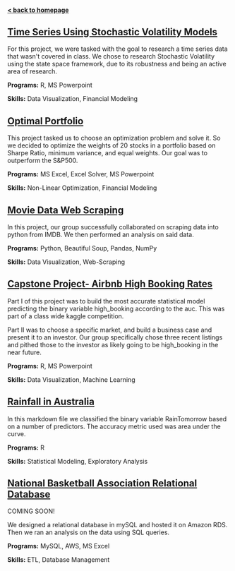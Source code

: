 #### [< back to homepage](./index.md)
## [Time Series Using Stochastic Volatility Models](./TimeSeriesProject.md)
For this project, we were tasked with the goal to research a time series data that wasn't covered in class. We chose to research Stochastic Volatility using the state space framework, due to its robustness and being an active area of research.

**Programs:** R, MS Powerpoint

**Skills:** Data Visualization, Financial Modeling

## [Optimal Portfolio](./optimalportfolio.md)
This project tasked us to choose an optimization problem and solve it. So we decided to optimize the weights of 20 stocks in a portfolio based on Sharpe Ratio, minimum variance, and equal weights. Our goal was to outperform the S&P500. 

**Programs:** MS Excel, Excel Solver, MS Powerpoint

**Skills:** Non-Linear Optimization, Financial Modeling

## [Movie Data Web Scraping](./WebScrapingProject.md)
In this project, our group successfully collaborated on scraping data into python from IMDB. We then performed an analysis on said data. 

**Programs:** Python, Beautiful Soup, Pandas, NumPy

**Skills:** Data Visualization, Web-Scraping

## [Capstone Project- Airbnb High Booking Rates](./AirbnbProject.md)

Part I of this project was to build the most accurate statistical model predicting the binary variable high_booking according to the auc. This was part of a class wide kaggle competition. 

Part II was to choose a specific market, and build a business case and present it to an investor. Our group specifically chose three recent listings and pithed those to the investor as likely going to be high_booking in the near future. 

**Programs:** R, MS Powerpoint

**Skills:** Data Visualization, Machine Learning
 
## [Rainfall in Australia](./RainfallinAustraila.md)
In this markdown file we classified the binary variable RainTomorrow based on a number of predictors. The accuracy metric used was area under the curve.

**Programs:** R

**Skills:** Statistical Modeling, Exploratory Analysis
 
## [National Basketball Association Relational Database](./nba.md)

COMING SOON!

We designed a relational database in mySQL and hosted it on Amazon RDS. Then we ran an analysis on the data using SQL queries.

**Programs:** MySQL, AWS, MS Excel

**Skills:** ETL, Database Management
 
